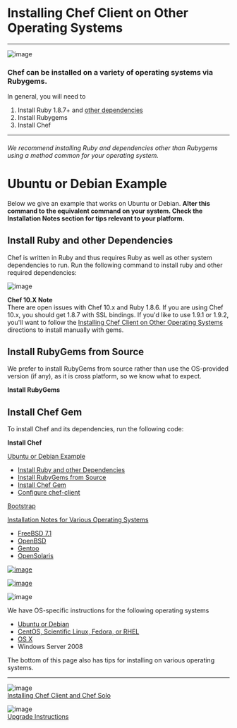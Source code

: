 Installing Chef Client on Other Operating Systems
=================================================

  

* * * * *

![image](../attachments/18645135/19005532.png)

### Chef can be installed on a variety of operating systems via Rubygems.

In general, you will need to

1.  Install Ruby 1.8.7+ and [other
    dependencies](Installation.html#Installation-Dependencies)
2.  Install Rubygems
3.  Install Chef

* * * * *

  

###### *We recommend installing Ruby and dependencies other than Rubygems using a method common for your operating system.*

Ubuntu or Debian Example
========================

Below we give an example that works on Ubuntu or Debian. **Alter this
command to the equivalent command on your system. Check the Installation
Notes section for tips relevant to your platform.**

Install Ruby and other Dependencies
-----------------------------------

Chef is written in Ruby and thus requires Ruby as well as other system
dependencies to run. Run the following command to install ruby and other
required dependencies:

![image](images/icons/emoticons/forbidden.gif)

**Chef 10.X Note**  
There are open issues with Chef 10.x and Ruby 1.8.6. If you are using
Chef 10.x, you should get 1.8.7 with SSL bindings. If you'd like to use
1.9.1 or 1.9.2, you'll want to follow the [Installing Chef Client on
Other Operating
Systems](Installing%20Chef%20Client%20on%20Other%20Operating%20Systems.html "Installing Chef Client on Other Operating Systems")
directions to install manually with gems.

  

Install RubyGems from Source
----------------------------

We prefer to install RubyGems from source rather than use the
OS-provided version (if any), as it is cross platform, so we know what
to expect.

**Install RubyGems**

Install Chef Gem
----------------

To install Chef and its dependencies, run the following code:

**Install Chef**

  

[Ubuntu or Debian
Example](#InstallingChefClientonOtherOperatingSystems-UbuntuorDebianExample)

-   [Install Ruby and other
    Dependencies](#InstallingChefClientonOtherOperatingSystems-InstallRubyandotherDependencies)
-   [Install RubyGems from
    Source](#InstallingChefClientonOtherOperatingSystems-InstallRubyGemsfromSource)
-   [Install Chef
    Gem](#InstallingChefClientonOtherOperatingSystems-InstallChefGem)
-   [Configure
    chef-client](#InstallingChefClientonOtherOperatingSystems-Configurechefclient)

[Bootstrap](#InstallingChefClientonOtherOperatingSystems-Bootstrap)

[Installation Notes for Various Operating
Systems](#InstallingChefClientonOtherOperatingSystems-InstallationNotesforVariousOperatingSystems)

-   [FreeBSD
    7.1](#InstallingChefClientonOtherOperatingSystems-FreeBSD7.1)
-   [OpenBSD](#InstallingChefClientonOtherOperatingSystems-OpenBSD)
-   [Gentoo](#InstallingChefClientonOtherOperatingSystems-Gentoo)
-   [OpenSolaris](#InstallingChefClientonOtherOperatingSystems-OpenSolaris)

  

[![image](../attachments/thumbnails/18645135/19005538)](http://wiki.opscode.com/download../attachments/18645135/logo_ubuntu_linux_for_transparent.gif)

[![image](../attachments/thumbnails/18645135/19005537)](http://wiki.opscode.com/download../attachments/18645135/Debian_logo.png)

  

![image](images/icons/emoticons/check.gif)

We have OS-specific instructions for the following operating systems

-   [Ubuntu or
    Debian](Installing%20Chef%20Client%20on%20Ubuntu%20or%20Debian.html "Installing Chef Client on Ubuntu or Debian")
-   [CentOS, Scientific Linux, Fedora, or
    RHEL](Installing%20Chef%20Client%20on%20CentOS.html "Installing Chef Client on CentOS")
-   [OS
    X](Installing%20Chef%20Client%20on%20OS%20X.html "Installing Chef Client on OS X")
-   Windows Server 2008

The bottom of this page also has tips for installing on various
operating systems.

* * * * *

![image](../attachments/18645135/21463100.png)   
[Installing Chef Client and Chef
Solo](Installing%20Chef%20Client%20and%20Chef%20Solo.html "Installing Chef Client and Chef Solo")

![image](../attachments/18645135/21463099.png)   
[Upgrade
Instructions](Upgrade%20Instructions.html "Upgrade Instructions")

  
  

  
